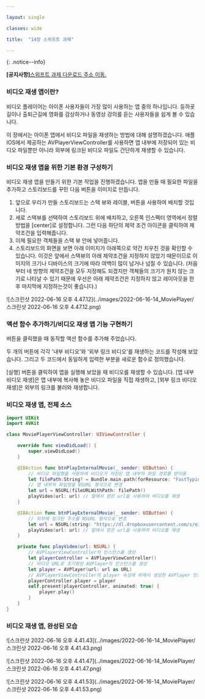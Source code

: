 ```yaml
---

layout: single

classes: wide 

title:  "14장 스위프트 과제"

---
```


{: .notice--info}



 **[공지사항]**[스위프트 과제 다운로드 주소 이동.](https://github.com/mingyu16001/MobileSwift)



### 비디오 재생 앱이란?

비디오 플레이어는 아이폰 사용자들이 가장 많이 사용하는 앱 중의 하나입니다. 등하굣길이나 출퇴근길에 영화를 감상하거나 동영상 강의를 듣는 사용자들을 쉽게 볼 수 있습니다.

이 장에서는 아이폰 앱에서 비디오 파일을 재생하는 방법에 대해 설명하겠습니다. 애플 IOS에서 제공하는 AVPlayerViewController를 사용하면 앱 내부에 저장되어 있는 비디오 파일뿐만 아니라 외부에 링크된 비디오 파일도 간단하게 재생할 수 있습니다.



### 비디오 재생 앱을 위한 기본 환경 구성하기

비디오 재생 앱을 만들기 위한 기본 작업을 진행하겠습니다. 앱을 만들 때 필요한 파일을 추가하고 스토리보드를 꾸민 다음 버튼을 이미지로 만듭니다.

1. 앞으로 우리가 만들 스토리보드는 스택 뷰와 레이블, 버튼을 사용하여 배치할 것입니다.
2. 세로 스택뷰를 선택하여 스토리보드 위에 배치하고, 오른쪽 인스펙터 영역에서 정렬방법을 [center]로 설정합니다. 그런 다음 하단의 제약 조건 아이콘을 클릭하여 제약조건을 입력해줍니다.
3. 이제 필요한 객체들을 스택 뷰 안에 넣어줍니다.
4. 스토리보드의 화면을 보면 아래 이미지가 아래쪽으로 약간 치우친 것을 확인할 수 있습니다. 이것은 앞에서 스택뷰의 아래 제약조건을 지정하지 않았기 때문이므로 이미지의 크기나 디바이스의 크기에 따라 여백이 많이 남거나 넘칠 수 있습니다. (처음부터 네 방향의 제약조건을 모두 지정해도 되겠지만 객체들의 크기가 원치 않는 크기로 나타날 수 있기 때문에 우선은 아래 제약조건은 지정하지 않고 레이아웃을 한 후 마지막에 지정하는것이 좋습니다.)

![스크린샷 2022-06-16 오후 4.47.12](../images/2022-06-16-14_MoviePlayer/스크린샷 2022-06-16 오후 4.47.12.png)

### 액션 함수 추가하기/비디오 재생 앱 기능 구현하기

버튼을 클릭했을 때 동작할 액션 함수를 추가해 주었습니다.

두 개의 버튼에 각각 '내부 비디오'와 '외부 링크 비디오'를 재생하는 코드를 작성해 보았습니다. 그리고 두 코드에서 동일하게 입력한 부분을 새로운 함수로 정의했습니다.

[실행] 버튼을 클릭하여 앱을 실행해 보았을 때 비디오를 재생할 수 있습니다. [앱 내부 비디오 재생]은 앱 내부에 복사해 놓은 비디오 파일을 직접 재생하고, [외부 링크 비디오 재생]은 외부의 링크를 불러와 재생합니다.



### 비디오 재생 앱, 전체 소스

``` swift
import UIKit
import AVKit

class MoviePlayerViewController: UIViewController {

    override func viewDidLoad() {
        super.viewDidLoad()
    }

    @IBAction func btnPlayInternalMovie(_ sender: UIButton) {
        // 비디오 파일명을 사용하여 비디오가 저장된 앱 내부의 파일 경로를 받아옴
        let filePath:String? = Bundle.main.path(forResource: "FastTyping", ofType: "mp4")
        // 앱 내부의 파일명을 NSURL 형식으로 변경
        let url = NSURL(fileURLWithPath: filePath!)
        playVideo(url: url)	// 앞에서 얻은 url을 사용하여 비디오를 재생
    }

    @IBAction func btnPlayExternalMovie(_ sender: UIButton) {
        // 외부에 링크된 주소를 NSURL 형식으로 변경
        let url = NSURL(string: "https://dl.dropboxusercontent.com/s/e38auz050w2mvud/Fireworks.mp4")!
        playVideo(url: url)	// 앞에서 얻은 url을 사용하여 비디오를 재생
    }

    private func playVideo(url: NSURL) {
        // AVPlayerViewController의 인스턴스를 생성
        let playerController = AVPlayerViewController()
        // 비디오 URL로 초기화된 AVPlayer의 인스턴스를 생성
        let player = AVPlayer(url: url as URL)
        // AVPlayerViewController의 player 속성에 위에서 생성한 AVPlayer 인스턴스를 할당
        playerController.player = player
        self.present(playerController, animated: true) {
            player.play()
        }
    }
}
```

### 비디오 재생 앱, 완성된 모습

![스크린샷 2022-06-16 오후 4.41.43](../images/2022-06-16-14_MoviePlayer/스크린샷 2022-06-16 오후 4.41.43.png)

![스크린샷 2022-06-16 오후 4.41.47](../images/2022-06-16-14_MoviePlayer/스크린샷 2022-06-16 오후 4.41.47.png)



![스크린샷 2022-06-16 오후 4.41.53](../images/2022-06-16-14_MoviePlayer/스크린샷 2022-06-16 오후 4.41.53.png)
